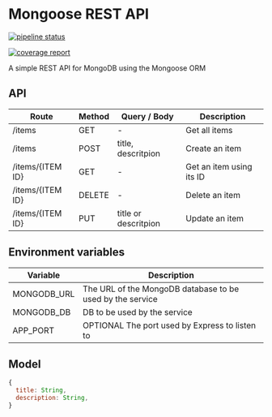 # Mongoose REST API

[![pipeline status](http://10.115.1.14/education/mongoose_crud_rest_api/badges/master/pipeline.svg)](http://10.115.1.14/education/mongoose_crud_rest_api/-/commits/master)

[![coverage report](http://10.115.1.14/education/mongoose_crud_rest_api/badges/master/coverage.svg)](http://10.115.1.14/education/mongoose_crud_rest_api/-/commits/master)

A simple REST API for MongoDB using the Mongoose ORM

## API

| Route | Method | Query / Body | Description |
| --- | --- | --- | --- |
| /items | GET | - | Get all items |
| /items | POST | title, descritpion | Create an item |
| /items/{ITEM ID} | GET | - | Get an item using its ID |
| /items/{ITEM ID} | DELETE | - | Delete an item |
| /items/{ITEM ID} | PUT | title or descritpion | Update an item |

## Environment variables

| Variable | Description |
| --- | --- |
| MONGODB_URL | The URL of the MongoDB database to be used by the service |
| MONGODB_DB | DB to be used by the service |
| APP_PORT | OPTIONAL The port used by Express to listen to |

## Model

```javascript
{
  title: String,
  description: String,
}
```

